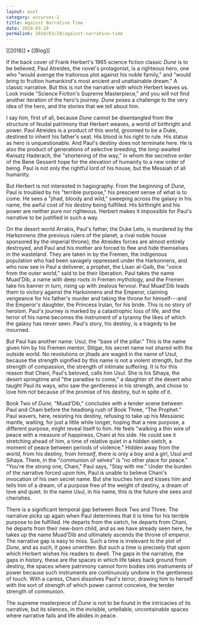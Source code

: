 ```yaml
---
layout: post
category: excurses-2
title: Against Narrative Time
date: 2018-03-28
permalink: 2018/03/28/against-narrative-time
---
```


[[2018]] • [[Blog]]

If the back cover of Frank Herbert's 1965 science fiction classic *Dune* is to be believed, Paul Atreides, the novel's protagonist, is a righteous hero, one who "would avenge the traitorous plot against his noble family," and "would bring to fruition humankind's most ancient and unattainable dream." A classic narrative. But this is not the narrative with which Herbert leaves us. Look inside "Science Fiction's Supreme Masterpiece," and you will not find another iteration of the hero's journey. *Dune* poses a challenge to the very idea of the hero, and the stories that we tell about him.

I say *him*, first of all, because *Dune* cannot be disentangled from the structure of feudal patrimony that Herbert weaves, a world of birthright and power. Paul Atreides is a product of this world, groomed to be a Duke, destined to inherit his father's seat. His blood is his right to rule. His status as hero is unquestionable. And Paul's destiny does not terminate here. He is also the product of generations of selective breeding, the long-awaited Kwisatz Haderach, the "shortening of the way," in whom the secretive order of the Bene Gesserit hope for the elevation of humanity to a new order of being. Paul is not only the rightful lord of his house, but the Messiah of all humanity.

But Herbert is not interested in hagiography. From the beginning of *Dune*, Paul is troubled by his "terrible purpose," his prescient sense of what is to come. He sees a "jihad, bloody and wild," sweeping across the galaxy in his name, the awful cost of his destiny being fulfilled. His birthright and his power are neither pure nor righteous. Herbert makes it impossible for Paul's narrative to be justified in such a way.

On the desert world Arrakis, Paul's father, the Duke Leto, is murdered by the Harkonnens (the previous rulers of the planet, a rival noble house sponsored by the imperial throne), the Atreides forces are almost entirely destroyed, and Paul and his mother are forced to flee and hide themselves in the wasteland. They are taken in by the Fremen, the indigenous population who had been savagely oppressed under the Harkonnens, and who now see in Paul a deliverer, a prophet, the Lisan al-Gaib, the "voice from the outer world," said to be their liberation. Paul takes the name Muad'Dib, a name with deep roots in Fremen mythology, and the Fremen take his banner in turn, rising up with zealous fervour. Paul Muad'Dib leads them to victory against the Harkonnens and the Emperor, claiming vengeance for his father's murder and taking the throne for himself---and the Emperor's daughter, the Princess Irulan, for his bride. This is no story of heroism. Paul's journey is marked by a catastrophic loss of life, and the terror of his name becomes the instrument of a tyranny the likes of which the galaxy has never seen. Paul's story, his destiny, is a tragedy to be mourned.

But Paul has another name: Usul, the "base of the pillar." This is the name given him by his Fremen mentor, Stilgar, his secret name not shared with the outside world. No revolutions or jihads are waged in the name of Usul, because the strength signified by this name is not a violent strength, but the strength of compassion, the strength of intimate suffering. It is for this reason that Chani, Paul's beloved, calls him Usul. She is his Sihaya, the desert springtime and "the paradise to come," a daughter of the desert who taught Paul its ways, who saw the gentleness in his strength, and chose to love him not because of the promise of his destiny, but in spite of it.

Book Two of *Dune*, "Muad'Dib," concludes with a tender scene between Paul and Chani before the headlong rush of Book Three, "The Prophet." Paul wavers, here, resisting his destiny, refusing to take up his Messianic mantle, waiting, for just a little while longer, hoping that a new purpose, a different purpose, might reveal itself to him. He feels "walking a thin wire of peace with a measure of happiness, Chani at his side. He could see it stretching ahead of him, a time of relative quiet in a hidden sietch, a moment of peace between periods of violence." Hidden away from the world, from his destiny, from *himself*, there is only a boy and a girl, Usul and Sihaya. There, in the "communion of selves" is "no other place for peace." "You're the strong one, Chani," Paul says, "Stay with me." Under the burden of the narrative forced upon him, Paul is unable to believe Chani's invocation of his own secret name. But she touches him and kisses him and tells him of a dream, of a purpose free of the weight of destiny, a dream of love and quiet. In the name Usul, in *his* name, this is the future she sees and cherishes.

There is a significant temporal gap between Book Two and Three. The narrative picks up again when Paul determines that it is time for his terrible purpose to be fulfilled. He departs from the sietch, he departs from Chani, he departs from their new-born child, and as we have already seen here, he takes up the name Muad'Dib and ultimately ascends the throne of emperor. The narrative gap is easy to miss. Such a time is irrelevant to the plot of *Dune*, and as such, it goes unwritten. But such a time is precisely that upon which Herbert wishes his readers to dwell. The gaps in the narrative, the gaps in history, these are the spaces in which life takes back ground from destiny, the spaces where patrimony cannot form bodies into instruments of power because such instruments are continuously undone in the gentleness of touch. With a caress, Chani dissolves Paul's terror, drawing him to herself with the sort of strength of which power cannot conceive, the tender strength of communion.

The supreme masterpiece of *Dune* is not to be found in the intricacies of its narrative, but its silences, in the invisible, untellable, uncontainable spaces where narrative fails and life abides in peace.
